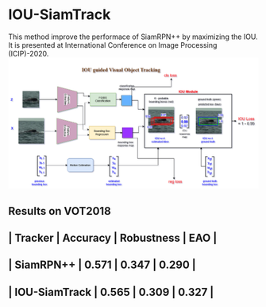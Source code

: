 # IOU-SiamTrack
This method improve the performace of SiamRPN++ by maximizing the IOU.
It is presented at International Conference on Image Processing (ICIP)-2020.
![Screenshot](IGS_v1.png)

Results on VOT2018
-----------------------------------------------
| Tracker       | Accuracy | Robustness |  EAO  |
-----------------------------------------------
| SiamRPN++     | 0.571    |  0.347     | 0.290 |
-----------------------------------------------
| IOU-SiamTrack | 0.565    |  0.309     | 0.327 |  
-----------------------------------------------
